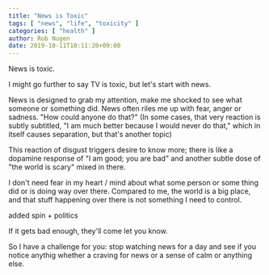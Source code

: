 ```yaml
---
title: "News is Toxic"
tags: [ "news", "life", "toxicity" ]
categories: [ "health" ]
author: Rob Nugen
date: 2019-10-11T10:11:20+09:00
---
```


News is toxic.

I might go further to say TV is toxic, but let's start with news.

News is designed to grab my attention, make me shocked to see what
someone or something did.  News often riles me up with fear, anger or
sadness.  "How could anyone do that?"  (In some cases, that very reaction is subtly
subtitled, "I am much better because I would never do that," which in
itself causes separation, but that's another topic)

This reaction of disgust triggers desire to know more; there is like a
dopamine response of "I am good; you are bad" and another subtle dose
of "the world is scary" mixed in there.

I don't need fear in my heart / mind about what some person or some
thing did or is doing way over there.  Compared to me, the world is a
big place, and that stuff happening over there is not something I need
to control.

added spin + politics

If it gets bad enough, they'll come let you know.

So I have a challenge for you: stop watching news for a day and see if
you notice anythig whether a craving for news or a sense of calm or
anything else.
